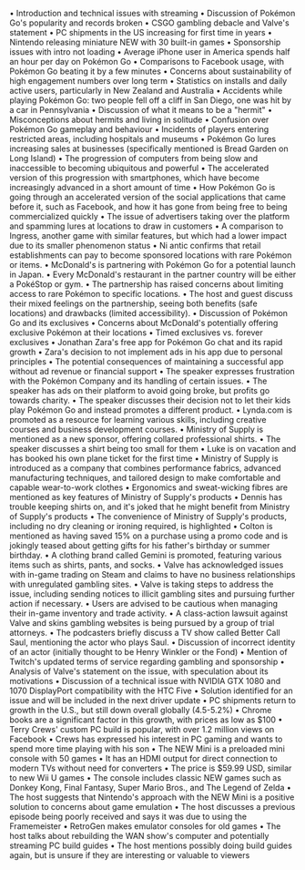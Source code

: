 • Introduction and technical issues with streaming
• Discussion of Pokémon Go's popularity and records broken
• CSGO gambling debacle and Valve's statement
• PC shipments in the US increasing for first time in years
• Nintendo releasing miniature NEW with 30 built-in games
• Sponsorship issues with intro not loading
• Average iPhone user in America spends half an hour per day on Pokémon Go
• Comparisons to Facebook usage, with Pokémon Go beating it by a few minutes
• Concerns about sustainability of high engagement numbers over long term
• Statistics on installs and daily active users, particularly in New Zealand and Australia
• Accidents while playing Pokémon Go: two people fell off a cliff in San Diego, one was hit by a car in Pennsylvania
• Discussion of what it means to be a "hermit"
• Misconceptions about hermits and living in solitude
• Confusion over Pokémon Go gameplay and behaviour
• Incidents of players entering restricted areas, including hospitals and museums
• Pokémon Go lures increasing sales at businesses (specifically mentioned is Bread Garden on Long Island)
• The progression of computers from being slow and inaccessible to becoming ubiquitous and powerful
• The accelerated version of this progression with smartphones, which have become increasingly advanced in a short amount of time
• How Pokémon Go is going through an accelerated version of the social applications that came before it, such as Facebook, and how it has gone from being free to being commercialized quickly
• The issue of advertisers taking over the platform and spamming lures at locations to draw in customers
• A comparison to Ingress, another game with similar features, but which had a lower impact due to its smaller phenomenon status
• Ni antic confirms that retail establishments can pay to become sponsored locations with rare Pokémon or items.
• McDonald's is partnering with Pokémon Go for a potential launch in Japan.
• Every McDonald's restaurant in the partner country will be either a PokéStop or gym.
• The partnership has raised concerns about limiting access to rare Pokémon to specific locations.
• The host and guest discuss their mixed feelings on the partnership, seeing both benefits (safe locations) and drawbacks (limited accessibility).
• Discussion of Pokémon Go and its exclusives
• Concerns about McDonald's potentially offering exclusive Pokémon at their locations
• Timed exclusives vs. forever exclusives
• Jonathan Zara's free app for Pokémon Go chat and its rapid growth
• Zara's decision to not implement ads in his app due to personal principles
• The potential consequences of maintaining a successful app without ad revenue or financial support
• The speaker expresses frustration with the Pokémon Company and its handling of certain issues.
• The speaker has ads on their platform to avoid going broke, but profits go towards charity.
• The speaker discusses their decision not to let their kids play Pokémon Go and instead promotes a different product.
• Lynda.com is promoted as a resource for learning various skills, including creative courses and business development courses.
• Ministry of Supply is mentioned as a new sponsor, offering collared professional shirts.
• The speaker discusses a shirt being too small for them
• Luke is on vacation and has booked his own plane ticket for the first time
• Ministry of Supply is introduced as a company that combines performance fabrics, advanced manufacturing techniques, and tailored design to make comfortable and capable wear-to-work clothes
• Ergonomics and sweat-wicking fibres are mentioned as key features of Ministry of Supply's products
• Dennis has trouble keeping shirts on, and it's joked that he might benefit from Ministry of Supply's products
• The convenience of Ministry of Supply's products, including no dry cleaning or ironing required, is highlighted
• Colton is mentioned as having saved 15% on a purchase using a promo code and is jokingly teased about getting gifts for his father's birthday or summer birthday.
• A clothing brand called Gemini is promoted, featuring various items such as shirts, pants, and socks.
• Valve has acknowledged issues with in-game trading on Steam and claims to have no business relationships with unregulated gambling sites.
• Valve is taking steps to address the issue, including sending notices to illicit gambling sites and pursuing further action if necessary.
• Users are advised to be cautious when managing their in-game inventory and trade activity.
• A class-action lawsuit against Valve and skins gambling websites is being pursued by a group of trial attorneys.
• The podcasters briefly discuss a TV show called Better Call Saul, mentioning the actor who plays Saul.
• Discussion of incorrect identity of an actor (initially thought to be Henry Winkler or the Fond)
• Mention of Twitch's updated terms of service regarding gambling and sponsorship
• Analysis of Valve's statement on the issue, with speculation about its motivations
• Discussion of a technical issue with NVIDIA GTX 1080 and 1070 DisplayPort compatibility with the HTC Five
• Solution identified for an issue and will be included in the next driver update
• PC shipments return to growth in the U.S., but still down overall globally (4.5-5.2%)
• Chrome books are a significant factor in this growth, with prices as low as $100
• Terry Crews' custom PC build is popular, with over 1.2 million views on Facebook
• Crews has expressed his interest in PC gaming and wants to spend more time playing with his son
• The NEW Mini is a preloaded mini console with 50 games
• It has an HDMI output for direct connection to modern TVs without need for converters
• The price is $59.99 USD, similar to new Wii U games
• The console includes classic NEW games such as Donkey Kong, Final Fantasy, Super Mario Bros., and The Legend of Zelda
• The host suggests that Nintendo's approach with the NEW Mini is a positive solution to concerns about game emulation
• The host discusses a previous episode being poorly received and says it was due to using the Framemeister
• RetroGen makes emulator consoles for old games
• The host talks about rebuilding the WAN show's computer and potentially streaming PC build guides
• The host mentions possibly doing build guides again, but is unsure if they are interesting or valuable to viewers